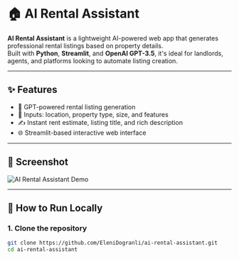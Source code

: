 # 🏠 AI Rental Assistant

**AI Rental Assistant** is a lightweight AI-powered web app that generates professional rental listings based on property details.  
Built with **Python**, **Streamlit**, and **OpenAI GPT-3.5**, it's ideal for landlords, agents, and platforms looking to automate listing creation.

---

## ✨ Features

- 🧠 GPT-powered rental listing generation
- 📍 Inputs: location, property type, size, and features
- ✍️ Instant rent estimate, listing title, and rich description
- 🌐 Streamlit-based interactive web interface

---

## 📸 Screenshot

![AI Rental Assistant Demo](./Καταγραφήτρ.PNG)

---

## 🚀 How to Run Locally

### 1. Clone the repository
```bash
git clone https://github.com/EleniDogranli/ai-rental-assistant.git
cd ai-rental-assistant


